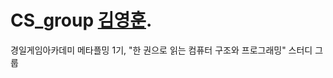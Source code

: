 # CS_group [김영훈](https://github.com/atome9797/CS_study).
경일게임아카데미 메타플밍 1기, "한 권으로 읽는 컴퓨터 구조와 프로그래밍" 스터디 그룹
